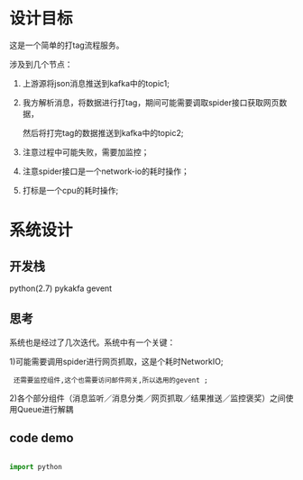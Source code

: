 # 设计目标
 
  这是一个简单的打tag流程服务。

  涉及到几个节点：
  
  1. 上游源将json消息推送到kafka中的topic1;

  2. 我方解析消息，将数据进行打tag，期间可能需要调取spider接口获取网页数据，

     然后将打完tag的数据推送到kafka中的topic2;

  3. 注意过程中可能失败，需要加监控；

  4. 注意spider接口是一个network-io的耗时操作；

  5. 打标是一个cpu的耗时操作;


# 系统设计

## 开发栈
   python(2.7)
   pykakfa
   gevent

## 思考

   系统也是经过了几次迭代。系统中有一个关键：

   1)可能需要调用spider进行网页抓取，这是个耗时NetworkIO; 

     还需要监控组件,这个也需要访问邮件网关,所以选用的gevent ;
   
   2)各个部分组件（消息监听／消息分类／网页抓取／结果推送／监控褒奖）之间使用Queue进行解耦
   
## code demo

```python

import python
``` 
